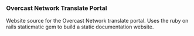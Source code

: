 ### Overcast Network Translate Portal

Website source for the Overcast Network translate portal. Uses the ruby on rails staticmatic gem to build a static documentation website.

